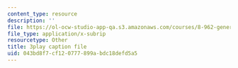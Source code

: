 ```yaml
---
content_type: resource
description: ''
file: https://ol-ocw-studio-app-qa.s3.amazonaws.com/courses/8-962-general-relativity-spring-2020/043bd8f7cf120777899abdc18defd5a5_R2vL2wLqGYg.srt
file_type: application/x-subrip
resourcetype: Other
title: 3play caption file
uid: 043bd8f7-cf12-0777-899a-bdc18defd5a5
---
```

